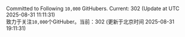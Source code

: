 Committed to Following `10,000` GitHubers. Current: <!-- FOLLOWING_COUNT -->302<!-- FOLLOWING_COUNT --> (Update at UTC <!-- LAST_UPDATED -->2025-08-31 11:11:31<!-- LAST_UPDATED -->)<br>
致力于关注`10,000`个GitHuber。当前：<!-- FOLLOWING_COUNT -->302<!-- FOLLOWING_COUNT --> (更新于北京时间 <!-- LAST_UPDATED_CST -->2025-08-31 19:11:31<!-- LAST_UPDATED_CST -->)
